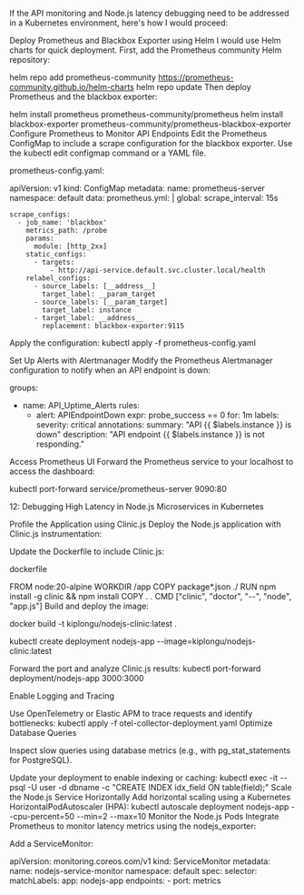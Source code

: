 If the API monitoring and Node.js latency debugging need to be addressed in a Kubernetes environment, here's how I would proceed:

Deploy Prometheus and Blackbox Exporter using Helm
I would use Helm charts for quick deployment. First, add the Prometheus community Helm repository:


helm repo add prometheus-community https://prometheus-community.github.io/helm-charts
helm repo update
Then deploy Prometheus and the blackbox exporter:


helm install prometheus prometheus-community/prometheus
helm install blackbox-exporter prometheus-community/prometheus-blackbox-exporter
Configure Prometheus to Monitor API Endpoints
Edit the Prometheus ConfigMap to include a scrape configuration for the blackbox exporter. Use the kubectl edit configmap command or a YAML file.

prometheus-config.yaml:

apiVersion: v1
kind: ConfigMap
metadata:
  name: prometheus-server
  namespace: default
data:
  prometheus.yml: |
    global:
      scrape_interval: 15s

    scrape_configs:
      - job_name: 'blackbox'
        metrics_path: /probe
        params:
          module: [http_2xx]
        static_configs:
          - targets:
              - http://api-service.default.svc.cluster.local/health
        relabel_configs:
          - source_labels: [__address__]
            target_label: __param_target
          - source_labels: [__param_target]
            target_label: instance
          - target_label: __address__
            replacement: blackbox-exporter:9115

Apply the configuration:
kubectl apply -f prometheus-config.yaml


Set Up Alerts with Alertmanager
Modify the Prometheus Alertmanager configuration to notify when an API endpoint is down:

groups:
  - name: API_Uptime_Alerts
    rules:
      - alert: APIEndpointDown
        expr: probe_success == 0
        for: 1m
        labels:
          severity: critical
        annotations:
          summary: "API {{ $labels.instance }} is down"
          description: "API endpoint {{ $labels.instance }} is not responding."



Access Prometheus UI
Forward the Prometheus service to your localhost to access the dashboard:

kubectl port-forward service/prometheus-server 9090:80




 12: Debugging High Latency in Node.js Microservices in Kubernetes

Profile the Application using Clinic.js
Deploy the Node.js application with Clinic.js instrumentation:

Update the Dockerfile to include Clinic.js:

dockerfile

FROM node:20-alpine
WORKDIR /app
COPY package*.json ./
RUN npm install -g clinic && npm install
COPY . .
CMD ["clinic", "doctor", "--", "node", "app.js"]
Build and deploy the image:

docker build -t kiplongu/nodejs-clinic:latest .

kubectl create deployment nodejs-app --image=kiplongu/nodejs-clinic:latest


Forward the port and analyze Clinic.js results:
kubectl port-forward deployment/nodejs-app 3000:3000


Enable Logging and Tracing

Use OpenTelemetry or Elastic APM to trace requests and identify bottlenecks:
kubectl apply -f otel-collector-deployment.yaml
Optimize Database Queries

Inspect slow queries using database metrics (e.g., with pg_stat_statements for PostgreSQL).


Update your deployment to enable indexing or caching:
kubectl exec -it <pod-name> -- psql -U user -d dbname -c "CREATE INDEX idx_field ON table(field);"
Scale the Node.js Service Horizontally
Add horizontal scaling using a Kubernetes HorizontalPodAutoscaler (HPA):
kubectl autoscale deployment nodejs-app --cpu-percent=50 --min=2 --max=10
Monitor the Node.js Pods
Integrate Prometheus to monitor latency metrics using the nodejs_exporter:

Add a ServiceMonitor:

apiVersion: monitoring.coreos.com/v1
kind: ServiceMonitor
metadata:
  name: nodejs-service-monitor
  namespace: default
spec:
  selector:
    matchLabels:
      app: nodejs-app
  endpoints:
    - port: metrics